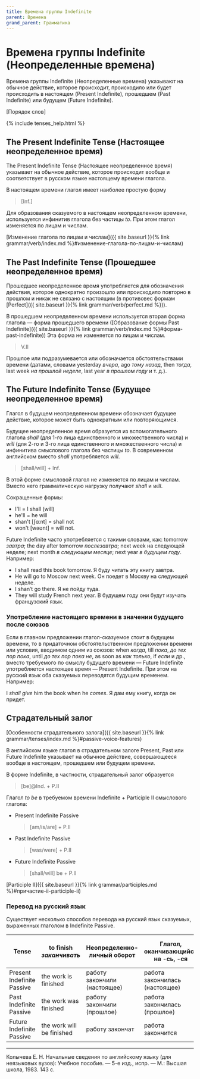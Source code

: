 ```yaml
---
title: Времена группы Indefinite
parent: Времена
grand_parent: Грамматика
---
```


# Времена группы Indefinite (Неопределенные времена)

Времена группы Indefinite (Неопределенные времена) указывают на
обычное действие, которое происходит, происходило или будет
происходить в настоящем (Present Indefinite), прошедшем (Past
Indefinite) или будущем (Future Indefinite).

[Порядок слов]

{% include tenses_help.html %}


## The Present Indefinite Tense (Настоящее неопределенное время)

The Present Indefinite Tense (Настоящее неопределенное время)
указывает на обычное действие, которое происходит вообще и
соответствует в русском языке настоящему времени глагола.

В настоящем времени глагол имеет наиболее простую форму

> [Inf.]

Для образования сказуемого в настоящем неопределенном времени,
используется инфинитив глагола без частицы *to*.  При этом глагол
изменяется по лицам и числам.

[Изменение глагола по лицам и числам]({{ site.baseurl }}{% link grammar/verb/index.md %}#изменение-глагола-по-лицам-и-числам)


## The Past Indefinite Tense (Прошедшее неопределенное время)

Прошедшее неопределенное время употребляется для обозначения действия,
которое однократно произошло или происходило повторно в прошлом и
никак не связано с настоящим (в противовес формам [Perfect]({{ site.baseurl }}{% link grammar/verb/perfect.md %})).

В прошедшем неопределенном времени используется вторая форма глагола —
форма прошедшего времени ([Образование формы Past Indefinite]({{ site.baseurl }}{% link grammar/verb/index.md %}#форма-past-indefinite))
Эта форма не изменяется по лицам и числам.

> V.II

Прошлое или подразумевается или обозначается обстоятельствами времени
(датами, словами yesterday *вчера*, ago *тому назад*, then *тогда*,
last week *на прошлой неделе*, last year *в прошлом году* и т. д.).


## The Future Indefinite Tense (Будущее неопределенное время)

Глагол в будущем неопределенном времени обозначает будущее действие,
которое может быть однократным или повторяющимся.

Будущее неопределенное время образуется из вспомогательного глагола
*shall* (для 1-го лица единственного и множественного числа) и *will*
(для 2-го и 3-го лица единственного и множественного числа) и
инфинитива смыслового глагола без частицы *to*.  В современном
английском вместо *shall* употребляется *will*.

> [shall/will] + Inf.

В этой форме смысловой глагол не изменяется по лицам и числам.  Вместо
него грамматическую нагрузку получают *shall* и *will*.

Сокращенные формы:
- I'll = I shall (will)
- he'll = he will
- shan't [ʃɑːnt] = shall not
- won't [wəʊnt] = will not.

Future Indefinite часто употребляется с такими словами, как: tomorrow
*завтра*; the day after tomorrow *послезавтра*; next week на следующей
неделе; next month *в следующем месяце*; next year *в будущем
году*. Например:
- I shall read this book tomorrow.  Я буду читать эту книгу завтра.
- He will go to Moscow next week.  Он поедет в Москву на следующей
  неделе.
- I shan’t go there.  Я не пойду туда.
- They will study French next year.  В будущем году они будут изучать
  французский язык.


### Употребление настоящего времени в значении будущего после союзов

Если в главном предложении глагол-сказуемое стоит в будущем времени,
то в придаточном обстоятельственном предложении времени или условия,
вводимом одним из союзов: when *когда*, till *пока*, *до тех пор
пока*, until *до тех пор пока не*, as soon as *как только*, if *если*
и др., вместо требуемого по смыслу будущего времени — Future
Indefinite употребляется настоящее время — Present Indefinite.  При
этом на русский язык оба сказуемых переводятся будущим
временем. Например:

I *shall give* him the book when he *comes*.  Я дам ему книгу, когда
он придет.


## Страдательный залог

[Особенности страдательного залога]({{ site.baseurl }}{% link grammar/tenses/index.md %}#passive-voice-features)

В английском языке глагол в страдательном залоге Present, Past или
Future Indefinite указывает на обычное действие, совершающееся вообще
в настоящем, прошедшем или будущем времени.

В форме Indefinite, в частности, страдательный залог образуется

> [be]@Ind. + P.II

Глагол *to be* в требуемом времени Indefinite + Participle II
смыслового глагола:
- Present Indefinite Passive

  > [am/is/are] + P.II

- Past Indefinite Passive

  > [was/were] + P.II

- Future Indefinite Passive

  > [shall/will] be + P.II

[Participle II]({{ site.baseurl }}{% link grammar/participles.md %}#причастие-ii-participle-ii)


### Перевод на русский язык

Существует несколько способов перевода на русский язык сказуемых,
выраженных глаголом в Indefinite Passive.

| Tense                      | to finish *заканчивать*   | Неопределенно-личный оборот  | Глагол, оканчивающийся на -сь, -ся | "быть" + краткое страдательное причастие |
|----------------------------|---------------------------|------------------------------|------------------------------------|------------------------------------------|
| Present Indefinite Passive | the work is finished      | работу закончили (настоящее) | работа закончилась (настоящее)     | работа закончена                         |
| Past Indefinite Passive    | the work was finished     | работу закончили (прошлое)   | работа закончилась (прошлое)       | работа была закончена                    |
| Future Indefinite Passive  | the work will be finished | работу закончат              | работа закончится                  | работа будет закончена                   |


---

Колычева Е. Н.  Начальные сведения по английскому языку (для
неязыковых вузов): Учебное пособие. — 5-е изд., испр. — М.: Высшая
школа, 1983. 143 с.
